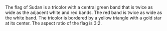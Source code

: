 The flag of Sudan is a tricolor with a central green band that is twice as wide as the adjacent white and red bands. The red band is twice as wide as the white band. The tricolor is bordered by a yellow triangle with a gold star at its center. The aspect ratio of the flag is 3:2.